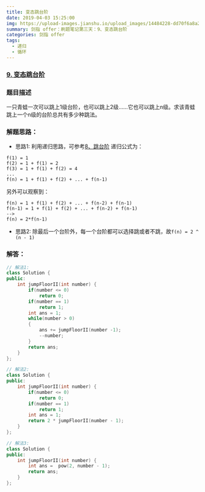 ```yaml
---
title: 变态跳台阶
date: 2019-04-03 15:25:00
img: https://upload-images.jianshu.io/upload_images/14484228-dd70f6a8a2cfe109.jpg?imageMogr2/auto-orient/strip%7CimageView2/2/w/1240
summary: 剑指 offer：刷题笔记第三天：9、变态跳台阶
categories: 剑指 offer
tags:
  - 递归
  - 循环
---
```

### [9\. 变态跳台阶](https://www.nowcoder.com/practice/22243d016f6b47f2a6928b4313c85387?tpId=13&tqId=11162&tPage=1&rp=1&ru=/ta/coding-interviews&qru=/ta/coding-interviews/question-ranking)

### 题目描述
一只青蛙一次可以跳上1级台阶，也可以跳上2级……它也可以跳上n级。求该青蛙跳上一个n级的台阶总共有多少种跳法。

### 解题思路：
+ 思路1: 利用递归思路，可参考[8、跳台阶](http://blog.wenguang0816.top/2019/04/03/08-jumpfloor/)
递归公式为：
```
f(1) = 1
f(2) = 1 + f(1) = 2
f(3) = 1 + f(1) + f(2) = 4
...
f(n) = 1 + f(1) + f(2) + ... + f(n-1)
```
另外可以观察到：
```
f(n) = 1 + f(1) + f(2) + ... + f(n-2) + f(n-1)
f(n-1) = 1 + f(1) + f(2) + ... + f(n-2) + f(n-1)
-->
f(n) = 2*f(n-1)
```
+ 思路2: 除最后一个台阶外，每一个台阶都可以选择跳或者不跳，故`f(n) = 2 ^ (n - 1)`

### 解答：

```cpp
// 解法1:
class Solution {
public:
    int jumpFloorII(int number) {
        if(number <= 0)
            return 0;
        if(number == 1)
            return 1;
        int ans = 1;
        while(number > 0)
        {
            ans += jumpFloorII(number -1);
            --number;
        }
        return ans;
    }
};

// 解法2:
class Solution {
public:
    int jumpFloorII(int number) {
        if(number <= 0)
            return 0;
        if(number == 1)
            return 1;
        int ans = 1;
        return 2 * jumpFloorII(number - 1);
    }
};

// 解法3:
class Solution {
public:
    int jumpFloorII(int number) {
        int ans =  pow(2, number - 1);
        return ans;
    }
};
```